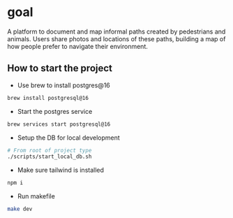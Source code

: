 # goal

A platform to document and map informal paths created by pedestrians and animals. Users share photos and locations of these paths, building a map of how people prefer to navigate their environment.

## How to start the project

- Use brew to install postgres@16

```bash
brew install postgresql@16
```

- Start the postgres service

```bash
brew services start postgresql@16
```

- Setup the DB for local development

```bash
# From root of project type
./scripts/start_local_db.sh
```

- Make sure tailwind is installed

```bash
npm i
```

- Run makefile

```bash
make dev
```
